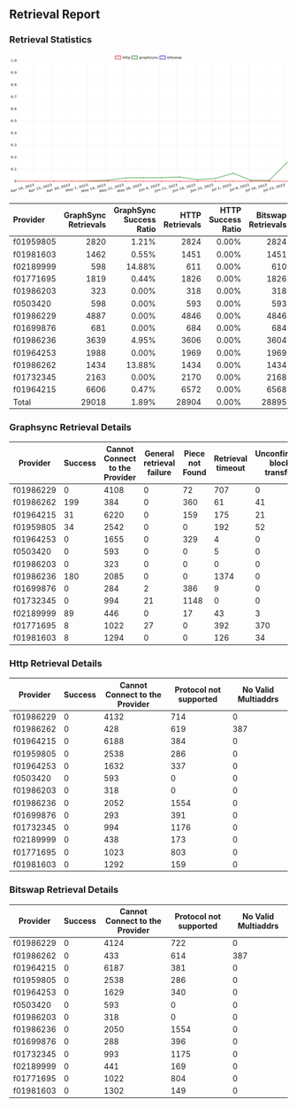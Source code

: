 ## Retrieval Report
### Retrieval Statistics
<img src="https://raw.githubusercontent.com/data-preservation-programs/filplus-checker-assets/main/filecoin-project/filecoin-plus-large-datasets/issues/919/1690664332420.png"/>

| Provider  | GraphSync Retrievals | GraphSync Success Ratio | HTTP Retrievals | HTTP Success Ratio | Bitswap Retrievals | Bitswap Success Ratio |
| :-------- | -------------------: | ----------------------: | --------------: | -----------------: | -----------------: | --------------------: |
| f01959805 |                 2820 |                   1.21% |            2824 |              0.00% |               2824 |                 0.00% |
| f01981603 |                 1462 |                   0.55% |            1451 |              0.00% |               1451 |                 0.00% |
| f02189999 |                  598 |                  14.88% |             611 |              0.00% |                610 |                 0.00% |
| f01771695 |                 1819 |                   0.44% |            1826 |              0.00% |               1826 |                 0.00% |
| f01986203 |                  323 |                   0.00% |             318 |              0.00% |                318 |                 0.00% |
| f0503420  |                  598 |                   0.00% |             593 |              0.00% |                593 |                 0.00% |
| f01986229 |                 4887 |                   0.00% |            4846 |              0.00% |               4846 |                 0.00% |
| f01699876 |                  681 |                   0.00% |             684 |              0.00% |                684 |                 0.00% |
| f01986236 |                 3639 |                   4.95% |            3606 |              0.00% |               3604 |                 0.00% |
| f01964253 |                 1988 |                   0.00% |            1969 |              0.00% |               1969 |                 0.00% |
| f01986262 |                 1434 |                  13.88% |            1434 |              0.00% |               1434 |                 0.00% |
| f01732345 |                 2163 |                   0.00% |            2170 |              0.00% |               2168 |                 0.00% |
| f01964215 |                 6606 |                   0.47% |            6572 |              0.00% |               6568 |                 0.00% |
| Total     |                29018 |                   1.89% |           28904 |              0.00% |              28895 |                 0.00% |

### Graphsync Retrieval Details
| Provider  | Success | Cannot Connect to the Provider | General retrieval failure | Piece not Found | Retrieval timeout | Unconfirmed block transfer | No Valid Multiaddrs |
| --------- | ------- | ------------------------------ | ------------------------- | --------------- | ----------------- | -------------------------- | ------------------- |
| f01986229 | 0       | 4108                           | 0                         | 72              | 707               | 0                          | 0                   |
| f01986262 | 199     | 384                            | 0                         | 360             | 61                | 41                         | 389                 |
| f01964215 | 31      | 6220                           | 0                         | 159             | 175               | 21                         | 0                   |
| f01959805 | 34      | 2542                           | 0                         | 0               | 192               | 52                         | 0                   |
| f01964253 | 0       | 1655                           | 0                         | 329             | 4                 | 0                          | 0                   |
| f0503420  | 0       | 593                            | 0                         | 0               | 5                 | 0                          | 0                   |
| f01986203 | 0       | 323                            | 0                         | 0               | 0                 | 0                          | 0                   |
| f01986236 | 180     | 2085                           | 0                         | 0               | 1374              | 0                          | 0                   |
| f01699876 | 0       | 284                            | 2                         | 386             | 9                 | 0                          | 0                   |
| f01732345 | 0       | 994                            | 21                        | 1148            | 0                 | 0                          | 0                   |
| f02189999 | 89      | 446                            | 0                         | 17              | 43                | 3                          | 0                   |
| f01771695 | 8       | 1022                           | 27                        | 0               | 392               | 370                        | 0                   |
| f01981603 | 8       | 1294                           | 0                         | 0               | 126               | 34                         | 0                   |

### Http Retrieval Details
| Provider  | Success | Cannot Connect to the Provider | Protocol not supported | No Valid Multiaddrs |
| --------- | ------- | ------------------------------ | ---------------------- | ------------------- |
| f01986229 | 0       | 4132                           | 714                    | 0                   |
| f01986262 | 0       | 428                            | 619                    | 387                 |
| f01964215 | 0       | 6188                           | 384                    | 0                   |
| f01959805 | 0       | 2538                           | 286                    | 0                   |
| f01964253 | 0       | 1632                           | 337                    | 0                   |
| f0503420  | 0       | 593                            | 0                      | 0                   |
| f01986203 | 0       | 318                            | 0                      | 0                   |
| f01986236 | 0       | 2052                           | 1554                   | 0                   |
| f01699876 | 0       | 293                            | 391                    | 0                   |
| f01732345 | 0       | 994                            | 1176                   | 0                   |
| f02189999 | 0       | 438                            | 173                    | 0                   |
| f01771695 | 0       | 1023                           | 803                    | 0                   |
| f01981603 | 0       | 1292                           | 159                    | 0                   |

### Bitswap Retrieval Details
| Provider  | Success | Cannot Connect to the Provider | Protocol not supported | No Valid Multiaddrs |
| --------- | ------- | ------------------------------ | ---------------------- | ------------------- |
| f01986229 | 0       | 4124                           | 722                    | 0                   |
| f01986262 | 0       | 433                            | 614                    | 387                 |
| f01964215 | 0       | 6187                           | 381                    | 0                   |
| f01959805 | 0       | 2538                           | 286                    | 0                   |
| f01964253 | 0       | 1629                           | 340                    | 0                   |
| f0503420  | 0       | 593                            | 0                      | 0                   |
| f01986203 | 0       | 318                            | 0                      | 0                   |
| f01986236 | 0       | 2050                           | 1554                   | 0                   |
| f01699876 | 0       | 288                            | 396                    | 0                   |
| f01732345 | 0       | 993                            | 1175                   | 0                   |
| f02189999 | 0       | 441                            | 169                    | 0                   |
| f01771695 | 0       | 1022                           | 804                    | 0                   |
| f01981603 | 0       | 1302                           | 149                    | 0                   |

